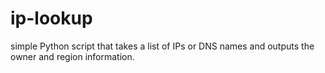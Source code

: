 # ip-lookup
simple Python script that takes a list of IPs or DNS names and outputs the owner and region information.
